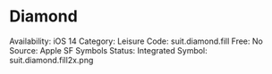 # Diamond

Availability: iOS 14
Category: Leisure
Code: suit.diamond.fill
Free: No
Source: Apple SF Symbols
Status: Integrated
Symbol: suit.diamond.fill2x.png